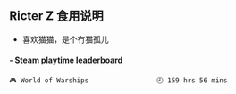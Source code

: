## Ricter Z 食用说明
- 喜欢猫猫，是个冇猫孤儿

<!-- steam-box start -->
#### - Steam playtime leaderboard
```text
🎮 World of Warships                 🕘 159 hrs 56 mins
```
<!-- Powered by https://github.com/YouEclipse/steam-box . -->
<!-- steam-box end -->
